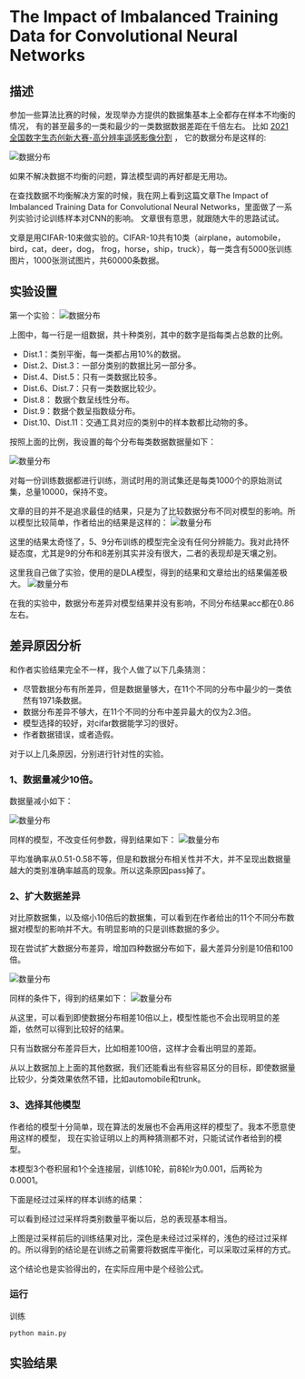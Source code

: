 # The Impact of Imbalanced Training Data for Convolutional Neural Networks

## 描述
参加一些算法比赛的时候，发现举办方提供的数据集基本上全都存在样本不均衡的情况，
有的甚至最多的一类和最少的一类数据数据差距在千倍左右。
比如 [2021全国数字生态创新大赛-高分辨率遥感影像分割](https://tianchi.aliyun.com/competition/entrance/531860/introduction) ，
它的数据分布是这样的:

![数据分布](assets/md_file/percents.png)

如果不解决数据不均衡的问题，算法模型调的再好都是无用功。

在查找数据不均衡解决方案的时候，我在网上看到这篇文章The Impact of Imbalanced Training Data for Convolutional Neural Networks，里面做了一系列实验讨论训练样本对CNN的影响。
文章很有意思，就跟随大牛的思路试试。

文章是用CIFAR-10来做实验的。CIFAR-10共有10类（airplane，automobile，bird，cat，deer，dog， frog，horse，ship，truck），每一类含有5000张训练图片，1000张测试图片，共60000条数据。

                                          
## 实验设置
第一个实验：
![数据分布](assets/md_file/distributions.png)

上图中，每一行是一组数据，共十种类别，其中的数字是指每类占总数的比例。

* Dist.1：类别平衡，每一类都占用10%的数据。
* Dist.2、Dist.3：一部分类别的数据比另一部分多。
* Dist.4、Dist.5：只有一类数据比较多。
* Dist.6、Dist.7：只有一类数据比较少。
* Dist.8： 数据个数呈线性分布。
* Dist.9：数据个数呈指数级分布。
* Dist.10、Dist.11：交通工具对应的类别中的样本数都比动物的多。

按照上面的比例，我设置的每个分布每类数据数据量如下：

![数量分布](assets/md_file/nums.png)

对每一份训练数据都进行训练，测试时用的测试集还是每类1000个的原始测试集，总量10000，保持不变。

文章的目的并不是追求最佳的结果，只是为了比较数据分布不同对模型的影响。所以模型比较简单，作者给出的结果是这样的：
![数量分布](assets/md_file/Distribution_performance.png)

这里的结果太奇怪了，5、9分布训练的模型完全没有任何分辨能力。我对此持怀疑态度，尤其是9的分布和8差别其实并没有很大，二者的表现却是天壤之别。

这里我自己做了实验，使用的是DLA模型，得到的结果和文章给出的结果偏差极大。
![数量分布](assets/md_file/my_res.png)

在我的实验中，数据分布差异对模型结果并没有影响，不同分布结果acc都在0.86左右。

## 差异原因分析
和作者实验结果完全不一样，我个人做了以下几条猜测：

* 尽管数据分布有所差异，但是数据量够大，在11个不同的分布中最少的一类依然有1971条数据。
* 数据分布差异不够大，在11个不同的分布中差异最大的仅为2.3倍。
* 模型选择的较好，对cifar数据能学习的很好。
* 作者数据错误，或者造假。

对于以上几条原因，分别进行针对性的实验。
### 1、数据量减少10倍。

数据量减小如下：

![数量分布](assets/md_file/dist_small.png)

同样的模型，不改变任何参数，得到结果如下：
![数量分布](assets/md_file/my_small_res.png)

平均准确率从0.51-0.58不等，但是和数据分布相关性并不大，并不呈现出数据量越大的类别准确率越高的现象。所以这条原因pass掉了。

### 2、扩大数据差异
对比原数据集，以及缩小10倍后的数据集，可以看到在作者给出的11个不同分布数据对模型的影响并不大。有明显影响的只是训练数据的多少。

现在尝试扩大数据分布差异，增加四种数据分布如下，最大差异分别是10倍和100倍。

![数量分布](assets/md_file/iShot2021-02-24.png)

同样的条件下，得到的结果如下：
![数量分布](assets/md_file/iShot2021-02-24-22.48.41.png)

从这里，可以看到即使数据分布相差10倍以上，模型性能也不会出现明显的差距，依然可以得到比较好的结果。

只有当数据分布差异巨大，比如相差100倍，这样才会看出明显的差距。

从以上数据加上上面的其他数据，我们还能看出有些容易区分的目标，即使数据量比较少，分类效果依然不错，比如automobile和trunk。
### 3、选择其他模型
作者给的模型十分简单，现在算法的发展也不会再用这样的模型了。我本不愿意使用这样的模型， 现在实验证明以上的两种猜测都不对，只能试试作者给到的模型。

本模型3个卷积层和1个全连接层，训练10轮，前8轮lr为0.001，后两轮为0.0001。

下面是经过过采样的样本训练的结果：

可以看到经过过采样将类别数量平衡以后，总的表现基本相当。


上图是过采样前后的训练结果对比，深色是未经过过采样的，浅色的经过过采样的。所以得到的结论是在训练之前需要将数据库平衡化，可以采取过采样的方式。

这个结论也是实验得出的，在实际应用中是个经验公式。




### 运行
训练
```shell
python main.py
```

## 实验结果







